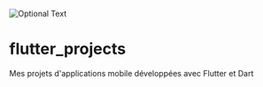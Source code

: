 ![Optional Text](../master/mesProjetsFlutter.jpg)
# flutter_projects
Mes projets d'applications mobile développées avec Flutter et Dart 
